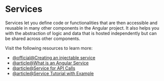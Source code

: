 # Services

Services let you define code or functionalities that are then accessible and reusable in many other components in the Angular project. It also helps you with the abstraction of logic and data that is hosted independently but can be shared across other components.

Visit the following resources to learn more:

- [@official@Creating an injectable service](https://angular.dev/guide/di/creating-injectable-service)
- [@article@What is an Angular Service](https://www.tpointtech.com/what-is-an-angular-service)
- [@article@Service for API Calls](https://www.knowledgehut.com/blog/web-development/make-api-calls-angular)
- [@article@Service Tutorial with Example](https://www.scholarhat.com/tutorial/angular/services-in-angular-example)
